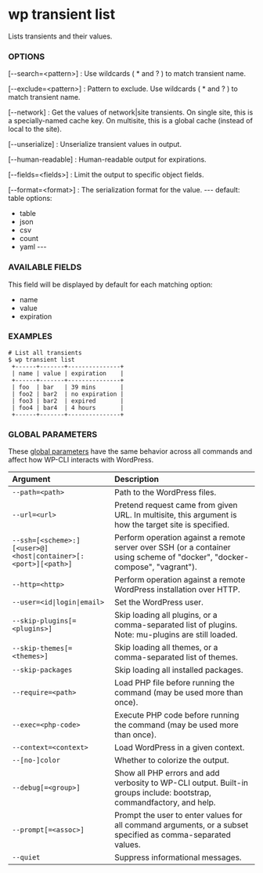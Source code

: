 # wp transient list

Lists transients and their values.

### OPTIONS

[\--search=&lt;pattern&gt;]
: Use wildcards ( * and ? ) to match transient name.

[\--exclude=&lt;pattern&gt;]
: Pattern to exclude. Use wildcards ( * and ? ) to match transient name.

[\--network]
: Get the values of network|site transients. On single site, this is a specially-named cache key. On multisite, this is a global cache (instead of local to the site).

[\--unserialize]
: Unserialize transient values in output.

[\--human-readable]
: Human-readable output for expirations.

[\--fields=&lt;fields&gt;]
: Limit the output to specific object fields.

[\--format=&lt;format&gt;]
: The serialization format for the value.
\---
default: table
options:
  - table
  - json
  - csv
  - count
  - yaml
\---

### AVAILABLE FIELDS

This field will be displayed by default for each matching option:

* name
* value
* expiration

### EXAMPLES

    # List all transients
    $ wp transient list
     +------+-------+---------------+
     | name | value | expiration    |
     +------+-------+---------------+
     | foo  | bar   | 39 mins       |
     | foo2 | bar2  | no expiration |
     | foo3 | bar2  | expired       |
     | foo4 | bar4  | 4 hours       |
     +------+-------+---------------+

### GLOBAL PARAMETERS

These [global parameters](https://make.wordpress.org/cli/handbook/config/) have the same behavior across all commands and affect how WP-CLI interacts with WordPress.

| **Argument**    | **Description**			  |
|:----------------|:-----------------------------|
| `--path=<path>` | Path to the WordPress files. |
| `--url=<url>` | Pretend request came from given URL. In multisite, this argument is how the target site is specified. |
| `--ssh=[<scheme>:][<user>@]<host\|container>[:<port>][<path>]` | Perform operation against a remote server over SSH (or a container using scheme of "docker", "docker-compose", "vagrant"). |
| `--http=<http>` | Perform operation against a remote WordPress installation over HTTP. |
| `--user=<id\|login\|email>` | Set the WordPress user. |
| `--skip-plugins[=<plugins>]` | Skip loading all plugins, or a comma-separated list of plugins. Note: mu-plugins are still loaded. |
| `--skip-themes[=<themes>]` | Skip loading all themes, or a comma-separated list of themes. |
| `--skip-packages` | Skip loading all installed packages. |
| `--require=<path>` | Load PHP file before running the command (may be used more than once). |
| `--exec=<php-code>` | Execute PHP code before running the command (may be used more than once). |
| `--context=<context>` | Load WordPress in a given context. |
| `--[no-]color` | Whether to colorize the output. |
| `--debug[=<group>]` | Show all PHP errors and add verbosity to WP-CLI output. Built-in groups include: bootstrap, commandfactory, and help. |
| `--prompt[=<assoc>]` | Prompt the user to enter values for all command arguments, or a subset specified as comma-separated values. |
| `--quiet` | Suppress informational messages. |
